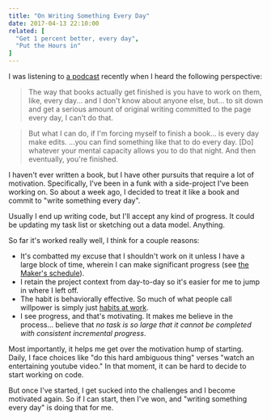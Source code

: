 ```yaml
---
title: "On Writing Something Every Day"
date: 2017-04-13 22:10:00
related: [
  "Get 1 percent better, every day",
  "Put the Hours in"
]
---
```


I was listening to [a podcast](https://devchat.tv/ruby-rogues/rails-5-way-obie-fernandez) recently when I heard the following perspective:

> The way that books actually get finished is you have to work on them, like, every day... and I don't know about anyone else, but... to sit down and get a serious amount of original writing committed to the page every day, I can't do that.

> But what I can do, if I'm forcing myself to finish a book... is every day make edits. ...you can find something like that to do every day. [Do] whatever your mental capacity allows you to do that night. And then eventually, you're finished.

I haven't ever written a book, but I have other pursuits that require a lot of motivation. Specifically, I've been in a funk with a side-project I've been working on. So about a week ago, I decided to treat it like a book and commit to "write something every day".

Usually I end up writing code, but I'll accept any kind of progress. It could be updating my task list or sketching out a data model. Anything.

So far it's worked really well, I think for a couple reasons:

- It's combatted my excuse that I shouldn't work on it unless I have a large block of time, wherein I can make significant progress (see [the Maker's schedule](http://www.paulgraham.com/makersschedule.html)).
- I retain the project context from day-to-day so it's easier for me to jump in where I left off.
- The habit is behaviorally effective. So much of what people call willpower is simply just [habits at work](https://www.bryanbraun.com/books/#the-power-of-habit).
- I see progress, and that's motivating. It makes me believe in the process... believe that _no task is so large that it cannot be completed with consistent incremental progress_.

Most importantly, it helps me get over the motivation hump of starting. Daily, I face choices like "do this hard ambiguous thing" verses "watch an entertaining youtube video." In that moment, it can be hard to decide to start working on code.

But once I've started, I get sucked into the challenges and I become motivated again. So if I can start, then I've won, and "writing something every day" is doing that for me.

